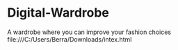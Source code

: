# Digital-Wardrobe
A wardrobe where you can improve your fashion choices
file:///C:/Users/Berra/Downloads/intex.html
